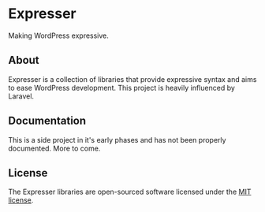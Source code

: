 # Expresser

Making WordPress expressive.

## About

Expresser is a collection of libraries that provide expressive syntax and aims to ease WordPress development. This project is heavily influenced by Laravel.

## Documentation

This is a side project in it's early phases and has not been properly documented. More to come.

## License

The Expresser libraries are open-sourced software licensed under the [MIT license](http://opensource.org/licenses/MIT).
